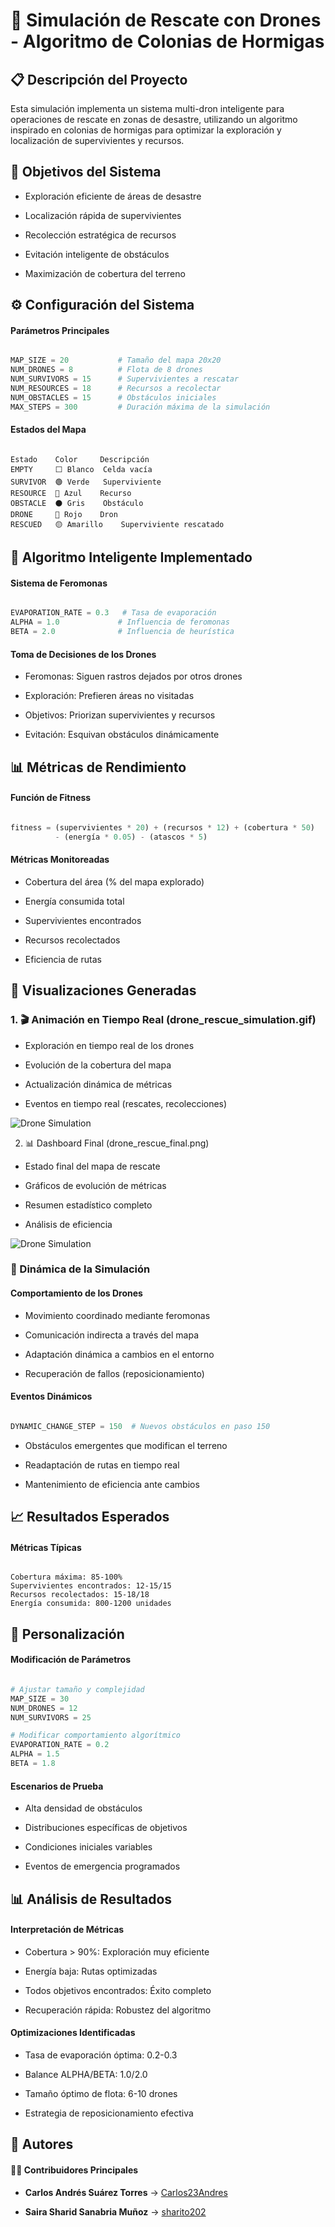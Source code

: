 # 🚁 Simulación de Rescate con Drones - Algoritmo de Colonias de Hormigas

## 📋 Descripción del Proyecto

Esta simulación implementa un sistema multi-dron inteligente para operaciones de rescate en zonas de desastre, utilizando un algoritmo inspirado en colonias de hormigas para optimizar la exploración y localización de supervivientes y recursos.

## 🎯 Objetivos del Sistema

- Exploración eficiente de áreas de desastre

- Localización rápida de supervivientes

- Recolección estratégica de recursos

- Evitación inteligente de obstáculos

- Maximización de cobertura del terreno

## ⚙️ Configuración del Sistema

#### Parámetros Principales

```python

MAP_SIZE = 20           # Tamaño del mapa 20x20
NUM_DRONES = 8          # Flota de 8 drones
NUM_SURVIVORS = 15      # Supervivientes a rescatar
NUM_RESOURCES = 18      # Recursos a recolectar
NUM_OBSTACLES = 15      # Obstáculos iniciales
MAX_STEPS = 300         # Duración máxima de la simulación

```

#### Estados del Mapa

```text

Estado	  Color  	Descripción
EMPTY	  ⬜ Blanco	Celda vacía
SURVIVOR  🟢 Verde	Superviviente
RESOURCE  🔵 Azul	Recurso
OBSTACLE  ⚫ Gris	Obstáculo
DRONE	  🔴 Rojo	Dron
RESCUED	  🟡 Amarillo	Superviviente rescatado

```

## 🧠 Algoritmo Inteligente Implementado

#### Sistema de Feromonas

```python

EVAPORATION_RATE = 0.3   # Tasa de evaporación
ALPHA = 1.0             # Influencia de feromonas
BETA = 2.0              # Influencia de heurística

```

#### Toma de Decisiones de los Drones

- Feromonas: Siguen rastros dejados por otros drones

- Exploración: Prefieren áreas no visitadas

- Objetivos: Priorizan supervivientes y recursos

- Evitación: Esquivan obstáculos dinámicamente


## 📊 Métricas de Rendimiento

#### Función de Fitness

```python

fitness = (supervivientes * 20) + (recursos * 12) + (cobertura * 50) 
          - (energía * 0.05) - (atascos * 5)

```

#### Métricas Monitoreadas

- Cobertura del área (% del mapa explorado)

- Energía consumida total

- Supervivientes encontrados

- Recursos recolectados

- Eficiencia de rutas

## 🎨 Visualizaciones Generadas

### 1. 🎬 Animación en Tiempo Real (drone_rescue_simulation.gif)

- Exploración en tiempo real de los drones

- Evolución de la cobertura del mapa

- Actualización dinámica de métricas

- Eventos en tiempo real (rescates, recolecciones)


![Drone Simulation](https://raw.githubusercontent.com/sharito2023s-oss/Laboratorio4/main/Segundo/drone_rescue_final.png)

2. 📊 Dashboard Final (drone_rescue_final.png)

- Estado final del mapa de rescate

- Gráficos de evolución de métricas

- Resumen estadístico completo

- Análisis de eficiencia

![Drone Simulation](https://raw.githubusercontent.com/sharito2023s-oss/Laboratorio4/main/Segundo/drone_rescue_simulation.gif)

### 🔄 Dinámica de la Simulación


#### Comportamiento de los Drones

- Movimiento coordinado mediante feromonas

- Comunicación indirecta a través del mapa

- Adaptación dinámica a cambios en el entorno

- Recuperación de fallos (reposicionamiento)

#### Eventos Dinámicos

```python

DYNAMIC_CHANGE_STEP = 150  # Nuevos obstáculos en paso 150

```

- Obstáculos emergentes que modifican el terreno

- Readaptación de rutas en tiempo real

- Mantenimiento de eficiencia ante cambios


## 📈 Resultados Esperados

#### Métricas Típicas

```text

Cobertura máxima: 85-100%
Supervivientes encontrados: 12-15/15
Recursos recolectados: 15-18/18
Energía consumida: 800-1200 unidades

```

## 🔧 Personalización

#### Modificación de Parámetros

```python

# Ajustar tamaño y complejidad
MAP_SIZE = 30
NUM_DRONES = 12
NUM_SURVIVORS = 25

# Modificar comportamiento algorítmico
EVAPORATION_RATE = 0.2
ALPHA = 1.5
BETA = 1.8

```

#### Escenarios de Prueba

- Alta densidad de obstáculos
 
- Distribuciones específicas de objetivos

- Condiciones iniciales variables

- Eventos de emergencia programados

## 📊 Análisis de Resultados

#### Interpretación de Métricas

- Cobertura > 90%: Exploración muy eficiente

- Energía baja: Rutas optimizadas

- Todos objetivos encontrados: Éxito completo

- Recuperación rápida: Robustez del algoritmo

#### Optimizaciones Identificadas

- Tasa de evaporación óptima: 0.2-0.3

- Balance ALPHA/BETA: 1.0/2.0

- Tamaño óptimo de flota: 6-10 drones

- Estrategia de reposicionamiento efectiva

## 👥 Autores

#### 🧑‍💻 Contribuidores Principales

- **Carlos Andrés Suárez Torres** → [Carlos23Andres](https://github.com/Carlos23Andres)  

- **Saira Sharid Sanabria Muñoz** → [sharito202](https://github.com/sharito202)
